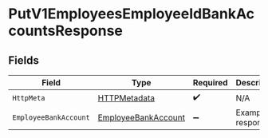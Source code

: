 # PutV1EmployeesEmployeeIdBankAccountsResponse


## Fields

| Field                                                                 | Type                                                                  | Required                                                              | Description                                                           |
| --------------------------------------------------------------------- | --------------------------------------------------------------------- | --------------------------------------------------------------------- | --------------------------------------------------------------------- |
| `HttpMeta`                                                            | [HTTPMetadata](../../Models/Components/HTTPMetadata.md)               | :heavy_check_mark:                                                    | N/A                                                                   |
| `EmployeeBankAccount`                                                 | [EmployeeBankAccount](../../Models/Components/EmployeeBankAccount.md) | :heavy_minus_sign:                                                    | Example response                                                      |